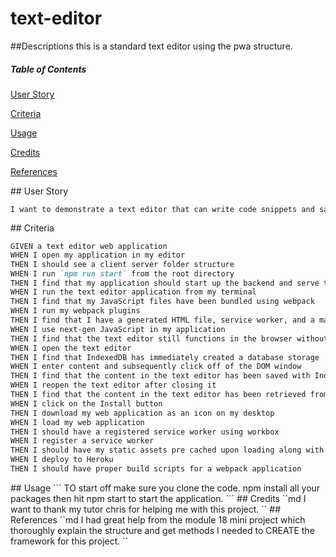 # text-editor

##Descriptions
this is a standard text editor using the pwa structure.

##### Table of Contents
[User Story](#userstory)

[Criteria](#criteria)

[Usage](#usage)

[Credits](#credits)

[References](#references)

<a name="userstory"/>
## User Story

```md
I want to demonstrate a text editor that can write code snippets and save texts on the go and I can also use 
```

<a name="criteria"/>
## Criteria

```md
GIVEN a text editor web application
WHEN I open my application in my editor
THEN I should see a client server folder structure
WHEN I run `npm run start` from the root directory
THEN I find that my application should start up the backend and serve the client
WHEN I run the text editor application from my terminal
THEN I find that my JavaScript files have been bundled using webpack
WHEN I run my webpack plugins
THEN I find that I have a generated HTML file, service worker, and a manifest file
WHEN I use next-gen JavaScript in my application
THEN I find that the text editor still functions in the browser without errors
WHEN I open the text editor
THEN I find that IndexedDB has immediately created a database storage
WHEN I enter content and subsequently click off of the DOM window
THEN I find that the content in the text editor has been saved with IndexedDB
WHEN I reopen the text editor after closing it
THEN I find that the content in the text editor has been retrieved from our IndexedDB
WHEN I click on the Install button
THEN I download my web application as an icon on my desktop
WHEN I load my web application
THEN I should have a registered service worker using workbox
WHEN I register a service worker
THEN I should have my static assets pre cached upon loading along with subsequent pages and static assets
WHEN I deploy to Heroku
THEN I should have proper build scripts for a webpack application
```
<a name="usage"/>
## Usage
              ```
    TO start off make sure you clone the code. npm install all your packages then hit npm start to start the application.
 ```

<a name="credits"/>
## Credits
``md
    I want to thank my tutor chris for helping me with this project.
``

<a name="references"/>
## References
``md
    I had great help from the module 18 mini project which thoroughly explain the structure and get methods I needed to CREATE the framework for this project.
``

